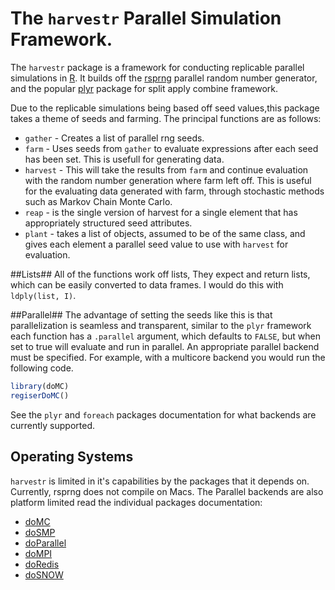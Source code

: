 # The `harvestr` Parallel Simulation Framework.
The `harvestr` package is a framework for conducting replicable parallel simulations in [R](http://www.r-project.org).  It builds off the [rsprng](http://cran.r-project.org/?package=rsprng) parallel random number generator, and the popular [plyr](http://cran.r-project.org/?pacakge=plyr) package for split apply combine framework.

Due to the replicable simulations being based off seed values,this package takes a theme of seeds and farming.  The principal functions are as follows:

  * `gather` - Creates a list of parallel rng seeds.
  * `farm` - Uses seeds from `gather` to evaluate expressions after each seed has been set.  This is usefull for generating data.
  * `harvest` - This will take the results from `farm` and continue evaluation with the random number generation where farm left off.  This is useful for the evaluating data generated with farm, through stochastic methods such as Markov Chain Monte Carlo.
  * `reap` - is the single version of harvest for a single element that has appropriately structured seed attributes.
  * `plant` - takes a list of objects, assumed to be of the same class, and gives each element a parallel seed value to use with `harvest` for evaluation.

##Lists##
All of the functions work off lists, They expect and return lists, which can be easily converted to data frames.  I would do this with `ldply(list, I)`. 

##Parallel##
The advantage of setting the seeds like this is that parallelization is seamless and transparent, similar to the `plyr` framework each function has a `.parallel` argument, which defaults to `FALSE`, but when set to true will evaluate and run in parallel.  An appropriate parallel backend must be specified.  For example, with a multicore backend you would run the following code.

```r
library(doMC)
regiserDoMC()
```

See the `plyr` and `foreach` packages documentation for what backends are currently supported.

## Operating Systems ##
`harvestr` is limited in it's capabilities by the packages that it depends on.  Currently, rsprng does not compile on Macs.  The Parallel backends are also platform limited read the individual packages documentation:
 
  * [doMC](http://cran.r-project.org/?package=doMC)
  * [doSMP](http://cran.r-project.org/?package=doSMP)
  * [doParallel](http://cran.r-project.org/?package=doParallel)
  * [doMPI](http://cran.r-project.org/?package=doMPI)
  * [doRedis](http://cran.r-project.org/?package=doRedis)
  * [doSNOW](http://cran.r-project.org/?package=doSNOW)

